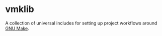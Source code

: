 # vmklib

A collection of universal includes for setting up project workflows around
[GNU Make](https://www.gnu.org/software/make/).
